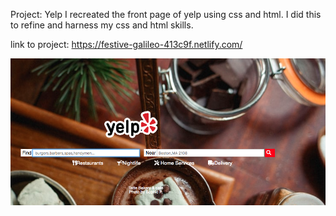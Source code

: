 Project:
Yelp
I recreated the front page of yelp using css and html. I did this to refine and harness my css and html skills.

link to project: https://festive-galileo-413c9f.netlify.com/

![](Screen%20Shot%202019-10-18%20at%204.23.05%20PM.png)
